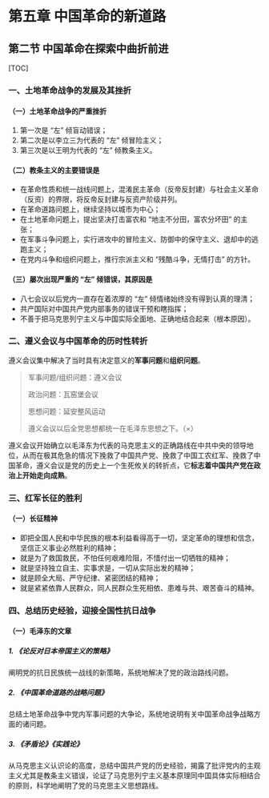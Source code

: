 # 第五章 中国革命的新道路

## 第二节 中国革命在探索中曲折前进

[TOC]

### 一、土地革命战争的发展及其挫折

#### （一）土地革命战争的严重挫折

1. 第一次是 “左” 倾盲动错误；
2. 第二次是以李立三为代表的 “左” 倾冒险主义；
3. 第三次是以王明为代表的 “左” 倾教条主义。



#### （二）教条主义的主要错误是

- 在革命性质和统一战线问题上，混淆民主革命（反帝反封建）与社会主义革命（反资）的界限，将反帝反封建与反资产阶级并列。
- 在革命道路问题上，继续坚持以城市为中心；
- 在土地革命问题上，提出坚决打击富农和 “地主不分田，富农分坏田” 的主张；
- 在军事斗争问题上，实行进攻中的冒险主义、防御中的保守主义、退却中的逃跑主义；
- 在党内斗争和组织问题上，推行宗派主义和 “残酷斗争，无情打击” 的方针。



#### （三）屡次出现严重的 “左” 倾错误，其原因是

- 八七会议以后党内一直存在着浓厚的 “左” 倾情绪始终没有得到认真的理清；
- 共产国际对中国共产党内部事务的错误干预和瞎指挥；
- 不善于把马克思列宁主义与中国实际全面地、正确地结合起来（根本原因）。



### 二、遵义会议与中国革命的历时性转折

遵义会议集中解决了当时具有决定意义的**军事问题**和**组织问题**。

> 军事问题/组织问题：遵义会议
>
> 政治问题：瓦窑堡会议
>
> 思想问题：延安整风运动
>
> 遵义会议以后全党思想都统一在毛泽东思想之下。（×）



遵义会议开始确立以毛泽东为代表的马克思主义的正确路线在中共中央的领导地位，从而在极其危急的情况下挽救了中国共产党、挽救了中国工农红军、挽救了中国革命，遵义会议是党的历史上一个生死攸关的转折点，它**标志着中国共产党在政治上开始走向成熟**。





### 三、红军长征的胜利

#### （一）长征精神

- 即把全国人民和中华民族的根本利益看得高于一切，坚定革命的理想和信念，坚信正义事业必然胜利的精神；
- 就是为了救国救民，不怕任何艰难险阻，不惜付出一切牺牲的精神；
- 就是坚持独立自主、实事求是，一切从实际出发的精神；
- 就是顾全大局、严守纪律、紧密团结的精神；
- 就是紧紧依靠人民群众，同人民群众生死相依、患难与共、艰苦奋斗的精神。



### 四、总结历史经验，迎接全国性抗日战争

#### （一）毛泽东的文章

##### 1. 《论反对日本帝国主义的策略》

阐明党的抗日民族统一战线的新策略，系统地解决了党的政治路线问题。



##### 2. 《中国革命道路的战略问题》

总结土地革命战争中党内军事问题的大争论，系统地说明有关中国革命战争战略方面的诸问题。



##### 3. 《矛盾论》《实践论》

从马克思主义认识论的高度，总结中国共产党的历史经验，揭露了批评党内的主观主义尤其是教条主义错误，论证了马克思列宁主义基本原理同中国具体实际相结合的原则，科学地阐明了党的马克思主义思想路线。